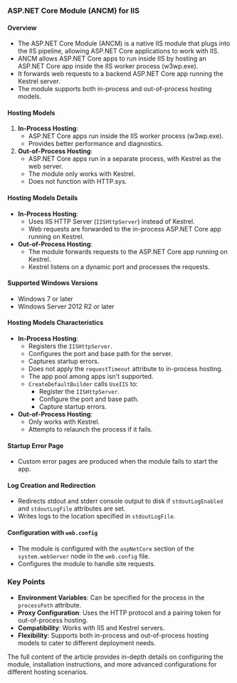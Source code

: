 ### ASP.NET Core Module (ANCM) for IIS

#### Overview
- The ASP.NET Core Module (ANCM) is a native IIS module that plugs into the IIS pipeline, allowing ASP.NET Core applications to work with IIS.
- ANCM allows ASP.NET Core apps to run inside IIS by hosting an ASP.NET Core app inside the IIS worker process (w3wp.exe).
- It forwards web requests to a backend ASP.NET Core app running the Kestrel server.
- The module supports both in-process and out-of-process hosting models.

#### Hosting Models
1. **In-Process Hosting**:
   - ASP.NET Core apps run inside the IIS worker process (w3wp.exe).
   - Provides better performance and diagnostics.
2. **Out-of-Process Hosting**:
   - ASP.NET Core apps run in a separate process, with Kestrel as the web server.
   - The module only works with Kestrel.
   - Does not function with HTTP.sys.

#### Hosting Models Details
- **In-Process Hosting**:
  - Uses IIS HTTP Server (`IISHttpServer`) instead of Kestrel.
  - Web requests are forwarded to the in-process ASP.NET Core app running on Kestrel.
- **Out-of-Process Hosting**:
  - The module forwards requests to the ASP.NET Core app running on Kestrel.
  - Kestrel listens on a dynamic port and processes the requests.

#### Supported Windows Versions
- Windows 7 or later
- Windows Server 2012 R2 or later

#### Hosting Models Characteristics
- **In-Process Hosting**:
  - Registers the `IISHttpServer`.
  - Configures the port and base path for the server.
  - Captures startup errors.
  - Does not apply the `requestTimeout` attribute to in-process hosting.
  - The app pool among apps isn't supported.
  - `CreateDefaultBuilder` calls `UseIIS` to:
    - Register the `IISHttpServer`.
    - Configure the port and base path.
    - Capture startup errors.
- **Out-of-Process Hosting**:
  - Only works with Kestrel.
  - Attempts to relaunch the process if it fails.

#### Startup Error Page
- Custom error pages are produced when the module fails to start the app.

#### Log Creation and Redirection
- Redirects stdout and stderr console output to disk if `stdoutLogEnabled` and `stdoutLogFile` attributes are set.
- Writes logs to the location specified in `stdoutLogFile`.

#### Configuration with `web.config`
- The module is configured with the `aspNetCore` section of the `system.webServer` node in the `web.config` file.
- Configures the module to handle site requests.

### Key Points
- **Environment Variables**: Can be specified for the process in the `processPath` attribute.
- **Proxy Configuration**: Uses the HTTP protocol and a pairing token for out-of-process hosting.
- **Compatibility**: Works with IIS and Kestrel servers.
- **Flexibility**: Supports both in-process and out-of-process hosting models to cater to different deployment needs.

The full content of the article provides in-depth details on configuring the module, installation instructions, and more advanced configurations for different hosting scenarios.